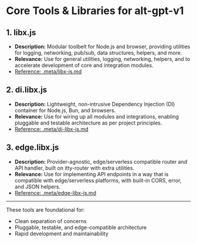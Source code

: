 # Core Tools & Libraries for alt-gpt-v1

## 1. libx.js
- **Description:** Modular toolbelt for Node.js and browser, providing utilities for logging, networking, pub/sub, data structures, helpers, and more.
- **Relevance:** Use for general utilities, logging, networking, helpers, and to accelerate development of core and integration modules.
- [Reference: .meta/libx-js.md](../.meta/libx-js.md)

## 2. di.libx.js
- **Description:** Lightweight, non-intrusive Dependency Injection (DI) container for Node.js, Bun, and browsers.
- **Relevance:** Use for wiring up all modules and integrations, enabling pluggable and testable architecture as per project principles.
- [Reference: .meta/di-libx-js.md](../.meta/di-libx-js.md)

## 3. edge.libx.js
- **Description:** Provider-agnostic, edge/serverless compatible router and API handler, built on itty-router with extra utilities.
- **Relevance:** Use for implementing API endpoints in a way that is compatible with edge/serverless platforms, with built-in CORS, error, and JSON helpers.
- [Reference: .meta/edge-libx-js.md](../.meta/edge-libx-js.md)

---

These tools are foundational for:
- Clean separation of concerns
- Pluggable, testable, and edge-compatible architecture
- Rapid development and maintainability 